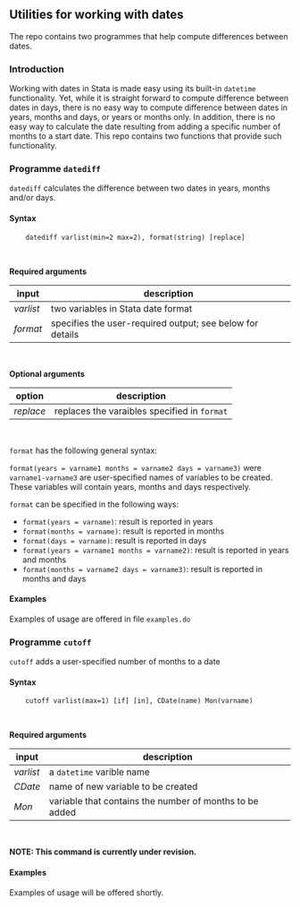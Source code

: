 ## Utilities for working with dates

The repo contains two programmes that help compute differences between dates. 

### Introduction

Working with dates in Stata is made easy using its built-in `datetime` functionality.
Yet, while it is straight forward to compute difference between dates in days, there is no easy way to compute
difference between dates in years, months and days, or years or months only. In addition, 
there is no easy way to calculate the date resulting from adding a specific number of months to a start date.
This repo contains two functions that provide such functionality.

### Programme `datediff`

`datediff` calculates the difference between two dates in years, months and/or days.


#### Syntax

```
	datediff varlist(min=2 max=2), format(string) [replace]
```
<br>

**Required arguments**


| input       | description            |
|-------------|------------------------|
| *varlist*   | two variables in Stata date format |
| *format*    | specifies the user-required output; see below for details |

<br>

**Optional arguments**


| option         | description            |
|----------------|------------------------|
| *replace*      | replaces the varaibles specified in `format` |


<br>

`format` has the following general syntax:

`format(years = varname1 months = varname2 days = varname3)` were `varname1-varname3` are
user-specified names of variables to be created. These variables will contain years, months and days respectively.

`format` can be specified in the following ways:

- `format(years = varname)`: result is reported in years
- `format(months = varname)`: result is reported in months
- `format(days = varname)`: result is reported in days
- `format(years = varname1 months = varname2)`: result is reported in years and months
- `format(months = varname2 days = varname3)`: result is reported in months and days

#### Examples

Examples of usage are offered in file `examples.do`


### Programme `cutoff`

`cutoff` adds a user-specified number of months to a date


#### Syntax


```
	cutoff varlist(max=1) [if] [in], CDate(name) Mon(varname)
```
<br>

**Required arguments**


| input       | description            |
|-------------|------------------------|
| *varlist*   | a `datetime` varible name|
| *CDate*     | name of new variable to be created |
| *Mon*       | variable that contains the number of months to be added |

<br>

**NOTE: This command is currently under revision.**

#### Examples

Examples of usage will be offered shortly.





